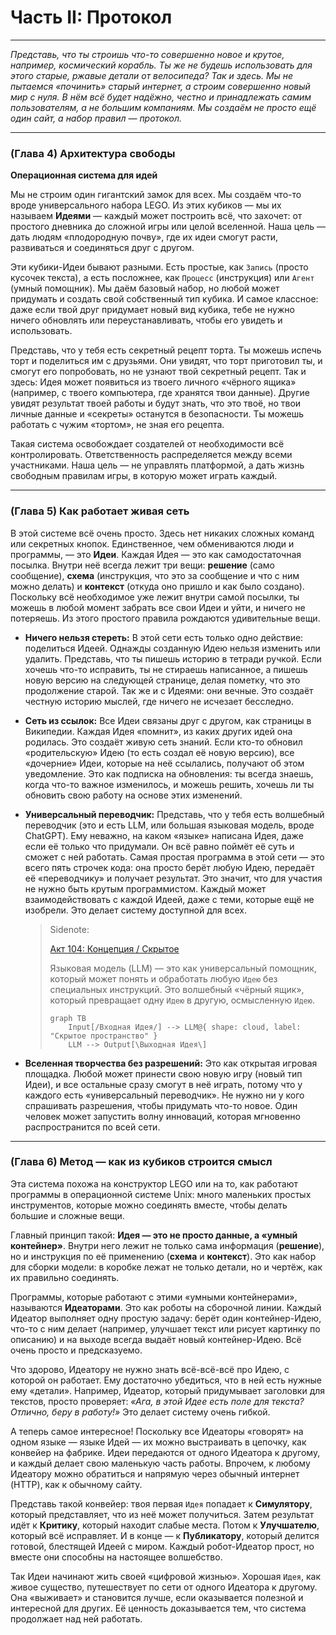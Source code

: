 # Часть II: Протокол

---

_Представь, что ты строишь что-то совершенно новое и крутое, например, космический корабль. Ты же не будешь использовать для этого старые, ржавые детали от велосипеда? Так и здесь. Мы не пытаемся «починить» старый интернет, а строим совершенно новый мир с нуля. В нём всё будет надёжно, честно и принадлежать самим пользователям, а не большим компаниям. Мы создаём не просто ещё один сайт, а набор правил — протокол._

---

### (Глава 4) Архитектура свободы

**Операционная система для идей**

Мы не строим один гигантский замок для всех. Мы создаём что-то вроде универсального набора LEGO. Из этих кубиков — мы их называем **Идеями** — каждый может построить всё, что захочет: от простого дневника до сложной игры или целой вселенной. Наша цель — дать людям «плодородную почву», где их идеи смогут расти, развиваться и соединяться друг с другом.

Эти кубики-Идеи бывают разными. Есть простые, как `Запись` (просто кусочек текста), а есть посложнее, как `Процесс` (инструкция) или `Агент` (умный помощник). Мы даём базовый набор, но любой может придумать и создать свой собственный тип кубика. И самое классное: даже если твой друг придумает новый вид кубика, тебе не нужно ничего обновлять или переустанавливать, чтобы его увидеть и использовать.


Представь, что у тебя есть секретный рецепт торта. Ты можешь испечь торт и поделиться им с друзьями. Они увидят, что торт приготовил ты, и смогут его попробовать, но не узнают твой секретный рецепт. Так и здесь: Идея может появиться из твоего личного «чёрного ящика» (например, с твоего компьютера, где хранятся твои данные). Другие увидят результат твоей работы и будут знать, что это твоё, но твои личные данные и «секреты» останутся в безопасности. Ты можешь работать с чужим «тортом», не зная его рецепта.

Такая система освобождает создателей от необходимости всё контролировать. Ответственность распределяется между всеми участниками. Наша цель — не управлять платформой, а дать жизнь свободным правилам игры, в которую может играть каждый.

---

### (Глава 5) Как работает живая сеть

В этой системе всё очень просто. Здесь нет никаких сложных команд или секретных кнопок. Единственное, чем обмениваются люди и программы, — это **Идеи**. Каждая Идея — это как самодостаточная посылка. Внутри неё всегда лежит три вещи: **решение** (само сообщение), **схема** (инструкция, что это за сообщение и что с ним можно делать) и **контекст** (откуда оно пришло и как было создано). Поскольку всё необходимое уже лежит внутри самой посылки, ты можешь в любой момент забрать все свои Идеи и уйти, и ничего не потеряешь. Из этого простого правила рождаются удивительные вещи.


- **Ничего нельзя стереть:** В этой сети есть только одно действие: поделиться Идеей. Однажды созданную Идею нельзя изменить или удалить. Представь, что ты пишешь историю в тетради ручкой. Если хочешь что-то исправить, ты не стираешь написанное, а пишешь новую версию на следующей странице, делая пометку, что это продолжение старой. Так же и с Идеями: они вечные. Это создаёт честную историю мыслей, где ничего не исчезает бесследно.

- **Сеть из ссылок:** Все Идеи связаны друг с другом, как страницы в Википедии. Каждая Идея «помнит», из каких других идей она родилась. Это создаёт живую сеть знаний. Если кто-то обновил «родительскую» Идею (то есть создал её новую версию), все «дочерние» Идеи, которые на неё ссылались, получают об этом уведомление. Это как подписка на обновления: ты всегда знаешь, когда что-то важное изменилось, и можешь решить, хочешь ли ты обновить свою работу на основе этих изменений.

- **Универсальный переводчик:** Представь, что у тебя есть волшебный переводчик (это и есть LLM, или большая языковая модель, вроде ChatGPT). Ему неважно, на каком «языке» написана Идея, даже если её только что придумали. Он всё равно поймёт её суть и сможет с ней работать. Самая простая программа в этой сети — это всего пять строчек кода: она просто берёт любую Идею, передаёт её «переводчику» и получает результат. Это значит, что для участия не нужно быть крутым программистом. Каждый может взаимодействовать с каждой Идеей, даже с теми, которые ещё не изобрели. Это делает систему доступной для всех.

  > Sidenote:
  >
  > [Акт 104: Концепция / Скрытое](../rfc/104_concept_latent_.md)
  >
  > Языковая модель (LLM) — это как универсальный помощник, который может понять и обработать любую `Идею` без специальных инструкций. Это волшебный «чёрный ящик», который превращает одну `Идею` в другую, осмысленную `Идею`.
  >
  > ```mermaid
  > graph TB
  >     Input[/Входная Идея/] --> LLM@{ shape: cloud, label: "Скрытое пространство" }
  >     LLM --> Output[\Выходная Идея\]
  > ```

- **Вселенная творчества без разрешений:** Это как открытая игровая площадка. Любой может принести свою новую игру (новый тип Идеи), и все остальные сразу смогут в неё играть, потому что у каждого есть «универсальный переводчик». Не нужно ни у кого спрашивать разрешения, чтобы придумать что-то новое. Один человек может запустить волну инноваций, которая мгновенно распространится по всей сети.

---

### (Глава 6) Метод — как из кубиков строится смысл

Эта система похожа на конструктор LEGO или на то, как работают программы в операционной системе Unix: много маленьких простых инструментов, которые можно соединять вместе, чтобы делать большие и сложные вещи.

Главный принцип такой: **Идея — это не просто данные, а «умный контейнер»**. Внутри него лежит не только сама информация (**решение**), но и инструкция по её применению (**схема** и **контекст**). Это как набор для сборки модели: в коробке лежат не только детали, но и чертёж, как их правильно соединять.


Программы, которые работают с этими «умными контейнерами», называются **Идеаторами**. Это как роботы на сборочной линии. Каждый Идеатор выполняет одну простую задачу: берёт один контейнер-Идею, что-то с ним делает (например, улучшает текст или рисует картинку по описанию) и на выходе всегда выдаёт новый контейнер-Идею. Всё очень просто и предсказуемо.

Что здорово, Идеатору не нужно знать всё-всё-всё про Идею, с которой он работает. Ему достаточно убедиться, что в ней есть нужные ему «детали». Например, Идеатор, который придумывает заголовки для текстов, просто проверяет: _«Ага, в этой Идее есть поле для текста? Отлично, беру в работу!»_ Это делает систему очень гибкой.

А теперь самое интересное! Поскольку все Идеаторы «говорят» на одном языке — языке Идей — их можно выстраивать в цепочку, как конвейер на фабрике. Идеи передаются от одного Идеатора к другому, и каждый делает свою маленькую часть работы. Впрочем, к любому Идеатору можно обратиться и напрямую через обычный интернет (HTTP), как к обычному сайту.

Представь такой конвейер: твоя первая `Идея` попадает к **Симулятору**, который представляет, что из неё может получиться. Затем результат идёт к **Критику**, который находит слабые места. Потом к **Улучшателю**, который всё исправляет. И в конце — к **Публикатору**, который делится готовой, блестящей Идеей с миром. Каждый робот-Идеатор прост, но вместе они способны на настоящее волшебство.

Так Идеи начинают жить своей «цифровой жизнью». Хорошая `Идея`, как живое существо, путешествует по сети от одного Идеатора к другому. Она «выживает» и становится лучше, если оказывается полезной и интересной для других. Её ценность доказывается тем, что система продолжает над ней работать.